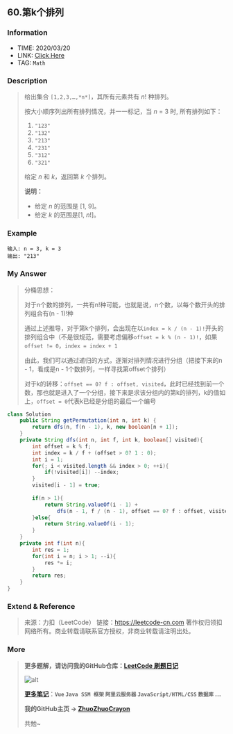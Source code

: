 ## 60.第k个排列

### Information

* TIME: 2020/03/20
* LINK: [Click Here](https://leetcode-cn.com/problems/permutation-sequence/)
* TAG: `Math`

### Description

> 给出集合 `[1,2,3,…,*n*]`，其所有元素共有 *n*! 种排列。
>
> 按大小顺序列出所有排列情况，并一一标记，当 *n* = 3 时, 所有排列如下：
>
> 1. `"123"`
> 2. `"132"`
> 3. `"213"`
> 4. `"231"`
> 5. `"312"`
> 6. `"321"`
>
> 给定 *n* 和 *k*，返回第 *k* 个排列。
>
> **说明：**
>
> - 给定 *n* 的范围是 [1, 9]。
> - 给定 *k* 的范围是[1,  *n*!]。

### Example

```text
输入: n = 3, k = 3
输出: "213"
```

### My Answer

> 分桶思想：
>
> 对于n个数的排列，一共有n!种可能，也就是说，n个数，以每个数开头的排列组合有(n - 1)!种
>
> 通过上述推导，对于第k个排列，会出现在以`index = k / (n - 1)!`开头的排列组合中（不是很规范，需要考虑偏移`offset = k % (n - 1)!`，如果`offset != 0`，`index = index + 1`
>
> 由此，我们可以通过递归的方式，逐渐对排列情况进行分组（把接下来的n - 1，看成是n - 1个数排列，一样寻找第offset个排列）
>
> 对于k的转移：`offset == 0? f : offset, visited`，此时已经找到前一个数，那也就是进入了一个分组，接下来是求该分组内的第k的排列，k的值如上，`offset = 0`代表k已经是分组的最后一个编号

```java
class Solution
    public String getPermutation(int n, int k) {
        return dfs(n, f(n - 1), k, new boolean[n + 1]);
    }
    private String dfs(int n, int f, int k, boolean[] visited){
        int offset = k % f;
        int index = k / f + (offset > 0? 1 : 0);
        int i = 1;
        for(; i < visited.length && index > 0; ++i){
            if(!visited[i]) --index;
        }
        visited[i - 1] = true;
        
        if(n > 1){
            return String.valueOf(i - 1) + 
                dfs(n - 1, f / (n - 1), offset == 0? f : offset, visited); 
        }else{
            return String.valueOf(i - 1);
        }
    }
    private int f(int n){
        int res = 1;
        for(int i = n; i > 1; --i){
            res *= i;
        }
        return res;
    }
}
```

### Extend & Reference

> 来源：力扣（LeetCode）
> 链接：https://leetcode-cn.com
> 著作权归领扣网络所有。商业转载请联系官方授权，非商业转载请注明出处。

### More

> **更多题解，请访问我的GitHub仓库：[LeetCode 刷题日记](https://github.com/ZhuoZhuoCrayon/my-Nodes/blob/master/Daily/README_2020.md)**
>
> ![alt](https://raw.githubusercontent.com/ZhuoZhuoCrayon/my-Nodes/master/Daily/img/mynode.png)
>
> [**更多笔记**](https://github.com/ZhuoZhuoCrayon/my-Nodes)：**`Vue` `Java SSM 框架` `阿里云服务器` `JavaScript/HTML/CSS`   `数据库` ...**
>
> **我的GitHub主页 -> [ZhuoZhuoCrayon](https://github.com/ZhuoZhuoCrayon)**
>
> 共勉~


